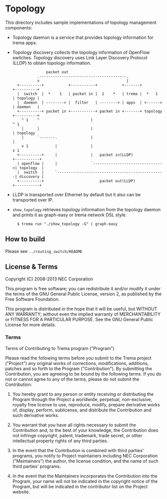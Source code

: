 Topology
========

This directory includes sample implementations of topology management
components:

- Topology daemon is a service that provides topology information for
  trema apps.

- Topology discovery collects the topology information of OpenFlow
  switches. Topology discovery uses Link Layer Discovery Protocol
  (LLDP) to obtain topology information.

                     packet out
                 .---------------------------------------.
                 v                                       |
        +----------+           +-----------+           +-------+          +----------+
        |  switch  |  *    1   | packet in |  1    *   | trema |  *   1   | topology |
        |  daemon  | --------> |  filter   | --------> | apps  | <------> | daemon   |
        +----------+ packet in +-----------+ packet in +-------+ topology +----------+
          ^ 1    ^                       |                                  ^ 1
          |      |                       |                                  | topology
          |      `-------.               |                                  |
          v 1            |               |                                  v 1
        +----------+     |               |   packet in(LLDP)              +-----------+
        | openflow |     |               `------------------------------->| topology  |
        |  switch  |     `------------------------------------------------| discovery |
        +----------+                         packet out(LLDP)             +-----------+

- LLDP is transported over Ethernet by default but it also can be
  transported over IP.

- `show_topology` retrieves topology information from the topology
  daemon and prints it as graph-easy or trema network DSL style.

        $ trema run "./show_topology -G" | graph-easy

How to build
------------

  Please see `../routing_switch/README`

License & Terms
---------------

Copyright (C) 2008-2013 NEC Corporation

This program is free software; you can redistribute it and/or modify
it under the terms of the GNU General Public License, version 2, as
published by the Free Software Foundation.

This program is distributed in the hope that it will be useful, but
WITHOUT ANY WARRANTY; without even the implied warranty of
MERCHANTABILITY or FITNESS FOR A PARTICULAR PURPOSE.  See the GNU
General Public License for more details.



### Terms

Terms of Contributing to Trema program ("Program")

Please read the following terms before you submit to the Trema project
("Project") any original works of corrections, modifications,
additions, patches and so forth to the Program ("Contribution"). By
submitting the Contribution, you are agreeing to be bound by the
following terms.  If you do not or cannot agree to any of the terms,
please do not submit the Contribution:

1. You hereby grant to any person or entity receiving or distributing
   the Program through the Project a worldwide, perpetual,
   non-exclusive, royalty free license to use, reproduce, modify,
   prepare derivative works of, display, perform, sublicense, and
   distribute the Contribution and such derivative works.

2. You warrant that you have all rights necessary to submit the
   Contribution and, to the best of your knowledge, the Contribution
   does not infringe copyright, patent, trademark, trade secret, or
   other intellectual property rights of any third parties.

3. In the event that the Contribution is combined with third parties'
   programs, you notify to Project maintainers including NEC
   Corporation ("Maintainers") the author, the license condition, and
   the name of such third parties' programs.

4. In the event that the Maintainers incorporates the Contribution
   into the Program, your name will not be indicated in the copyright
   notice of the Program, but will be indicated in the contributor
   list on the Project website.
